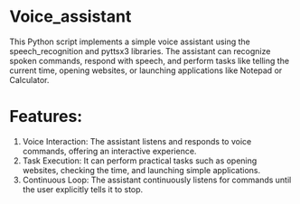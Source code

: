 # Voice_assistant

This Python script implements a simple voice assistant using the speech_recognition and pyttsx3 libraries. The assistant can recognize spoken commands, respond with speech, and perform tasks like telling the current time, opening websites, or launching applications like Notepad or Calculator.

# Features:
1) Voice Interaction: The assistant listens and responds to voice commands, offering an interactive experience.
2) Task Execution: It can perform practical tasks such as opening websites, checking the time, and launching simple applications.
3) Continuous Loop: The assistant continuously listens for commands until the user explicitly tells it to stop.
